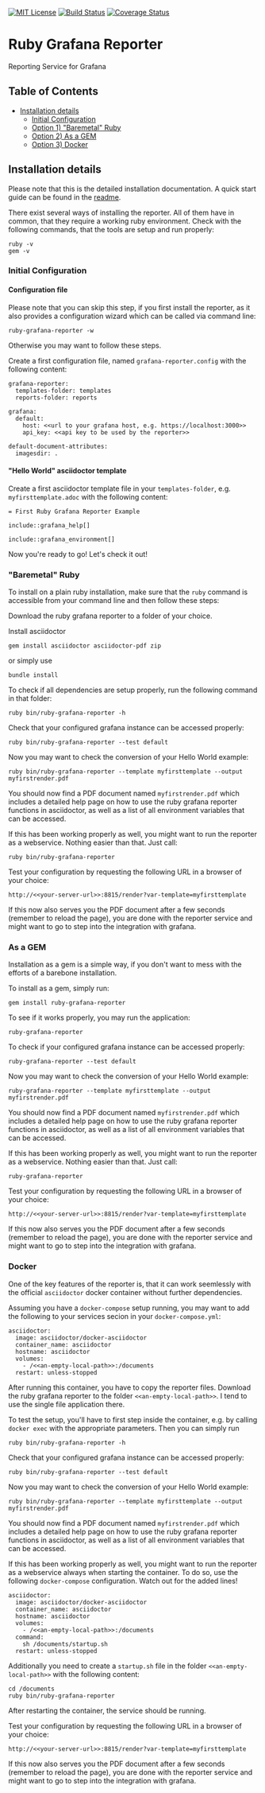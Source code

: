 [![MIT License](https://img.shields.io/github/license/divinity666/ruby-grafana-reporter.svg?style=flat-square)](https://github.com/divinity666/ruby-grafana-reporter/blob/master/LICENSE)
[![Build Status](https://travis-ci.org/divinity666/ruby-grafana-reporter.svg?branch=master)](https://travis-ci.org/github/divinity666/ruby-grafana-reporter?branch=master)
[![Coverage Status](https://coveralls.io/repos/github/divinity666/ruby-grafana-reporter/badge.svg?branch=master)](https://coveralls.io/github/divinity666/ruby-grafana-reporter?branch=master)

# Ruby Grafana Reporter
Reporting Service for Grafana

## Table of Contents

* [Installation details](#installation-details)
  * [Initial Configuration](#initial-configuration)
  * [Option 1) "Baremetal" Ruby](#baremetal-ruby)
  * [Option 2) As a GEM](#as-a-gem)
  * [Option 3) Docker](#docker)

## Installation details

Please note that this is the detailed installation documentation. A quick start
guide can be found in the [readme](README.md).

There exist several ways of installing the reporter. All of them have in
common, that they require a working ruby environment. Check with the following
commands, that the tools are setup and run properly:

    ruby -v
    gem -v

### Initial Configuration

#### Configuration file

Please note that you can skip this step, if you first install the reporter, as it
also provides a configuration wizard which can be called via command line:

    ruby-grafana-reporter -w

Otherwise you may want to follow these steps.

Create a first configuration file, named `grafana-reporter.config` with the following
content:

    grafana-reporter:
      templates-folder: templates
      reports-folder: reports

    grafana:
      default:
        host: <<url to your grafana host, e.g. https://localhost:3000>>
        api_key: <<api key to be used by the reporter>>

    default-document-attributes:
      imagesdir: .

#### "Hello World" asciidoctor template

Create a first asciidoctor template file in your `templates-folder`, e.g.
`myfirsttemplate.adoc` with the following content:

    = First Ruby Grafana Reporter Example

    include::grafana_help[]

    include::grafana_environment[]

Now you're ready to go! Let's check it out!

### "Baremetal" Ruby

To install on a plain ruby installation, make sure that the `ruby` command is
accessible from your command line and then follow these steps:

Download the ruby grafana reporter to a folder of your choice.

Install asciidoctor

    gem install asciidoctor asciidoctor-pdf zip

or simply use

    bundle install

To check if all dependencies are setup properly, run the following command
in that folder:

    ruby bin/ruby-grafana-reporter -h

Check that your configured grafana instance can be accessed properly:

    ruby bin/ruby-grafana-reporter --test default

Now you may want to check the conversion of your Hello World example:

    ruby bin/ruby-grafana-reporter --template myfirsttemplate --output myfirstrender.pdf

You should now find a PDF document named `myfirstrender.pdf` which includes a detailed
help page on how to use the ruby grafana reporter functions in asciidoctor, as well
as a list of all environment variables that can be accessed.

If this has been working properly as well, you might want to run the reporter
as a webservice. Nothing easier than that. Just call:

    ruby bin/ruby-grafana-reporter

Test your configuration by requesting the following URL in a browser of your
choice:

    http://<<your-server-url>>:8815/render?var-template=myfirsttemplate

If this now also serves you the PDF document after a few seconds (remember to
reload the page), you are done with the reporter service and might want to go
to step into the integration with grafana.

### As a GEM

Installation as a gem is a simple way, if you don't want to mess with the
efforts of a barebone installation.

To install as a gem, simply run:

    gem install ruby-grafana-reporter

To see if it works properly, you may run the application:

    ruby-grafana-reporter

To check if your configured grafana instance can be accessed properly:

    ruby-grafana-reporter --test default

Now you may want to check the conversion of your Hello World example:

    ruby-grafana-reporter --template myfirsttemplate --output myfirstrender.pdf

You should now find a PDF document named `myfirstrender.pdf` which includes a detailed
help page on how to use the ruby grafana reporter functions in asciidoctor, as well
as a list of all environment variables that can be accessed.

If this has been working properly as well, you might want to run the reporter
as a webservice. Nothing easier than that. Just call:

    ruby-grafana-reporter

Test your configuration by requesting the following URL in a browser of your
choice:

    http://<<your-server-url>>:8815/render?var-template=myfirsttemplate

If this now also serves you the PDF document after a few seconds (remember to
reload the page), you are done with the reporter service and might want to go
to step into the integration with grafana.

### Docker

One of the key features of the reporter is, that it can work seemlessly with
the official `asciidoctor` docker container without further dependencies.

Assuming you have a `docker-compose` setup running, you may want to add the
following to your services secion in your `docker-compose.yml`:

    asciidoctor:
      image: asciidoctor/docker-asciidoctor
      container_name: asciidoctor
      hostname: asciidoctor
      volumes:
        - /<<an-empty-local-path>>:/documents
      restart: unless-stopped

After running this container, you have to copy the reporter files. Download the
ruby grafana reporter to the folder `<<an-empty-local-path>>`. I tend to use
the single file application there.

To test the setup, you'll have to first step inside the container, e.g. by
calling `docker exec` with the appropriate parameters. Then you can simply
run

    ruby bin/ruby-grafana-reporter -h

Check that your configured grafana instance can be accessed properly:

    ruby bin/ruby-grafana-reporter --test default

Now you may want to check the conversion of your Hello World example:

    ruby bin/ruby-grafana-reporter --template myfirsttemplate --output myfirstrender.pdf

You should now find a PDF document named `myfirstrender.pdf` which includes a detailed
help page on how to use the ruby grafana reporter functions in asciidoctor, as well
as a list of all environment variables that can be accessed.

If this has been working properly as well, you might want to run the reporter
as a webservice always when starting the container. To do so, use the following
`docker-compose` configuration. Watch out for the added lines!

    asciidoctor:
      image: asciidoctor/docker-asciidoctor
      container_name: asciidoctor
      hostname: asciidoctor
      volumes:
        - /<<an-empty-local-path>>:/documents
      command:
        sh /documents/startup.sh
      restart: unless-stopped

Additionally you need to create a `startup.sh` file in the folder
`<<an-empty-local-path>>` with the following content:

    cd /documents
    ruby bin/ruby-grafana-reporter

After restarting the container, the service should be running.

Test your configuration by requesting the following URL in a browser of your
choice:

    http://<<your-server-url>>:8815/render?var-template=myfirsttemplate

If this now also serves you the PDF document after a few seconds (remember to
reload the page), you are done with the reporter service and might want to go
to step into the integration with grafana.
